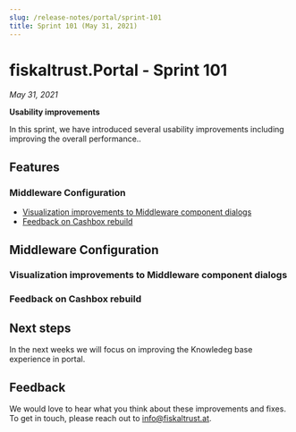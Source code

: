 ```yaml
---
slug: /release-notes/portal/sprint-101
title: Sprint 101 (May 31, 2021)
---
```


# fiskaltrust.Portal - Sprint 101
_May 31, 2021_

**Usability improvements**

In this sprint, we have introduced several usability improvements including improving the overall performance..

## Features

### Middleware Configuration
- [Visualization improvements to Middleware component dialogs](#visualization-improvements-to-middleware-component-dialogs)
- [Feedback on Cashbox rebuild](#feedback-on-cashbox-rebuild)

## Middleware Configuration

### Visualization improvements to Middleware component dialogs
### Feedback on Cashbox rebuild

## Next steps
In the next weeks we will focus on improving the Knowledeg base experience in portal.

## Feedback
We would love to hear what you think about these improvements and fixes. To get in touch, please reach out to [info@fiskaltrust.at](mailto:info@fiskaltrust.at).


